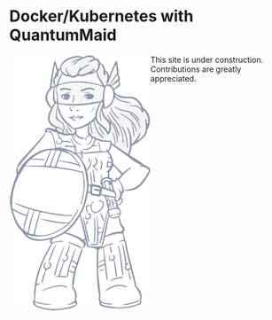 # Docker/Kubernetes with QuantumMaid

<img src="../construction.png" align="left"/>

This site is under construction. Contributions are greatly appreciated.